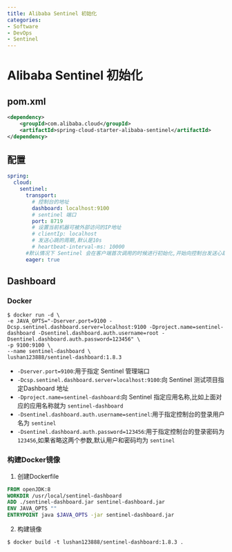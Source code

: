 ```yaml
---
title: Alibaba Sentinel 初始化
categories:
- Software
- DevOps
- Sentinel
---
```

# Alibaba Sentinel 初始化

## pom.xml

```xml
<dependency>
    <groupId>com.alibaba.cloud</groupId>
    <artifactId>spring-cloud-starter-alibaba-sentinel</artifactId>
</dependency>
```

## 配置

```yaml
spring:
  cloud:
    sentinel:
      transport:
        # 控制台的地址
        dashboard: localhost:9100
        # sentinel 端口
        port: 8719
        # 设置当前机器可被外部访问的IP地址
        # clientIp: localhost
        # 发送心跳的周期,默认是10s
      	# heartbeat-interval-ms: 10000
      #默认情况下 Sentinel 会在客户端首次调用的时候进行初始化,开始向控制台发送心跳包,配置为 true 取消控制台懒加载功能
      eager: true
```

## Dashboard

### Docker

```shell
$ docker run -d \
-e JAVA_OPTS="-Dserver.port=9100 -Dcsp.sentinel.dashboard.server=localhost:9100 -Dproject.name=sentinel-dashboard -Dsentinel.dashboard.auth.username=root -Dsentinel.dashboard.auth.password=123456" \
-p 9100:9100 \
--name sentinel-dashboard \
lushan123888/sentinel-dashboard:1.8.3
```

- `-Dserver.port=9100`:用于指定 Sentinel 管理端口
- `-Dcsp.sentinel.dashboard.server=localhost:9100`:向 Sentinel 测试项目指定Dashboard 地址
- `-Dproject.name=sentinel-dashboard`:向 Sentinel 指定应用名称,比如上面对应的应用名称就为 `sentinel-dashboard`
- `-Dsentinel.dashboard.auth.username=sentinel`:用于指定控制台的登录用户名为 `sentinel`
- `-Dsentinel.dashboard.auth.password=123456`:用于指定控制台的登录密码为 `123456`,如果省略这两个参数,默认用户和密码均为 `sentinel`

### 构建Docker镜像

1. 创建Dockerfile

```dockerfile
FROM openJDK:8
WORKDIR /usr/local/sentinel-dashboard
ADD ./sentinel-dashboard.jar sentinel-dashboard.jar
ENV JAVA_OPTS ""
ENTRYPOINT java $JAVA_OPTS -jar sentinel-dashboard.jar
```

2. 构建镜像

```shell
$ docker build -t lushan123888/sentinel-dashboard:1.8.3 .
```
